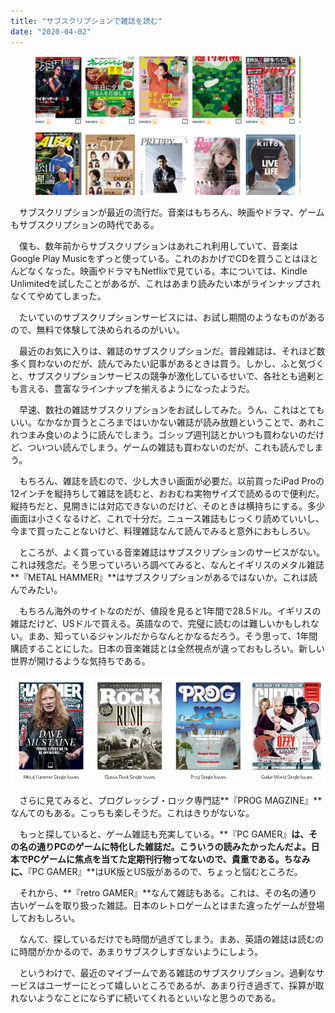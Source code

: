 ```yaml
---
title: "サブスクリプションで雑誌を読む"
date: "2020-04-02"
---
```


<figure>

![](assets/nd8fa2d8cd750_0e6a4ba12c590d03c461726269da2c49.png)

</figure>

　サブスクリプションが最近の流行だ。音楽はもちろん、映画やドラマ、ゲームもサブスクリプションの時代である。

　僕も、数年前からサブスクリプションはあれこれ利用していて、音楽はGoogle Play Musicをずっと使っている。これのおかげでCDを買うことはほとんどなくなった。映画やドラマもNetflixで見ている。本については、Kindle Unlimitedを試したことがあるが、これはあまり読みたい本がラインナップされなくてやめてしまった。

　たいていのサブスクリプションサービスには、お試し期間のようなものがあるので、無料で体験して決められるのがいい。

　最近のお気に入りは、雑誌のサブスクリプションだ。普段雑誌は、それほど数多く買わないのだが、読んでみたい記事があるときは買う。しかし、ふと気づくと、サブスクリプションサービスの競争が激化しているせいで、各社とも過剰とも言える、豊富なラインナップを揃えるようになったようだ。

　早速、数社の雑誌サブスクリプションをお試ししてみた。うん、これはとてもいい。なかなか買うところまではいかない雑誌が読み放題ということで、あれこれつまみ食いのように読んでしまう。ゴシップ週刊誌とかいつも買わないのだけど、ついつい読んでしまう。ゲームの雑誌も買わないのだが、これも読んでしまう。

　もちろん、雑誌を読むので、少し大きい画面が必要だ。以前買ったiPad Proの12インチを縦持ちして雑誌を読むと、おおむね実物サイズで読めるので便利だ。縦持ちだと、見開きには対応できないのだけど、そのときは横持ちにする。多少画面は小さくなるけど、これで十分だ。ニュース雑誌もじっくり読めていいし、今まで買ったことないけど、料理雑誌なんて読んでみると意外におもしろい。

　ところが、よく買っている音楽雑誌はサブスクリプションのサービスがない。これは残念だ。そう思っていろいろ調べてみると、なんとイギリスのメタル雑誌**『METAL HAMMER』**はサブスクリプションがあるではないか。これは読んでみたい。

　もちろん海外のサイトなのだが、値段を見ると1年間で28.5ドル。イギリスの雑誌だけど、USドルで買える。英語なので、完璧に読むのは難しいかもしれない。まあ、知っているジャンルだからなんとかなるだろう。そう思って、1年間購読することにした。日本の音楽雑誌とは全然視点が違っておもしろい。新しい世界が開けるような気持ちである。

![画像1](assets/nd8fa2d8cd750_picture_pc_186d3178f18df45edd178613e7bb0701.png)

　さらに見てみると、プログレッシブ・ロック専門誌**『PROG MAGZINE』**なんてのもある。こっちも楽しそうだ。これはきりがないな。

　もっと探していると、ゲーム雑誌も充実している。**『PC GAMER』**は、その名の通りPCのゲームに特化した雑誌だ。こういうの読みたかったんだよ。日本でPCゲームに焦点を当てた定期刊行物ってないので、貴重である。ちなみに、**『PC GAMER』**はUK版とUS版があるので、ちょっと悩むところだ。

　それから、**『retro GAMER』**なんて雑誌もある。これは、その名の通り古いゲームを取り扱った雑誌。日本のレトロゲームとはまた違ったゲームが登場しておもしろい。

　なんて、探しているだけでも時間が過ぎてしまう。まあ、英語の雑誌は読むのに時間がかかるので、あまりサブスクしすぎないようにしよう。

　というわけで、最近のマイブームである雑誌のサブスクリプション。過剰なサービスはユーザーにとって嬉しいところであるが、あまり行き過ぎて、採算が取れないようなことにならずに続いてくれるといいなと思うのである。
